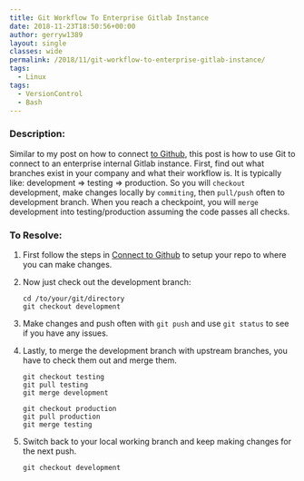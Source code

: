 ```yaml
---
title: Git Workflow To Enterprise Gitlab Instance
date: 2018-11-23T18:50:56+00:00
author: gerryw1389
layout: single
classes: wide
permalink: /2018/11/git-workflow-to-enterprise-gitlab-instance/
tags:
  - Linux
tags:
  - VersionControl
  - Bash
---
```

<!--more-->

### Description:

Similar to my post on how to connect [to Github](https://automationadmin.com/2018/02/connect-to-github-private-repo/), this post is how to use Git to connect to an enterprise internal Gitlab instance. First, find out what branches exist in your company and what their workflow is. It is typically like: development => testing => production. So you will `checkout` development, make changes locally by `commiting`, then `pull/push` often to development branch. When you reach a checkpoint, you will `merge` development into testing/production assuming the code passes all checks.

### To Resolve:

1. First follow the steps in [Connect to Github](https://automationadmin.com/2018/02/connect-to-github-private-repo) to setup your repo to where you can make changes.

2. Now just check out the development branch:

   ```shell
   cd /to/your/git/directory
   git checkout development
   ```

3. Make changes and push often with `git push` and use `git status` to see if you have any issues.

4. Lastly, to merge the development branch with upstream branches, you have to check them out and merge them.

   ```shell
   git checkout testing
   git pull testing
   git merge development

   git checkout production
   git pull production
   git merge testing
   ```

5. Switch back to your local working branch and keep making changes for the next push.

   ```shell
   git checkout development
   ```

